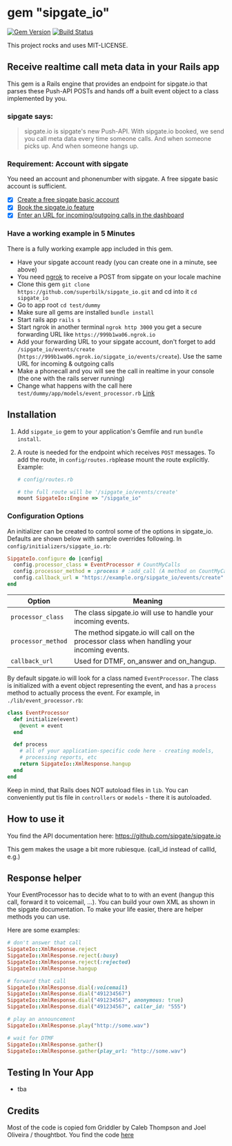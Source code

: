 # gem "sipgate_io"
[![Gem Version](https://badge.fury.io/rb/sipgate_io.svg)](https://badge.fury.io/rb/sipgate_io)
[![Build Status](https://travis-ci.org/superbilk/sipgate_io.svg?branch=master)](https://travis-ci.org/superbilk/sipgate_io)

This project rocks and uses MIT-LICENSE.

## Receive realtime call meta data in your Rails app

This gem is a Rails engine that provides an endpoint for sipgate.io that parses these Push-API POSTs and hands off a
built event object to a class implemented by you.

### sipgate says:

> sipgate.io is sipgate's new Push-API. With sipgate.io booked, we send you call meta data every time someone calls. And when someone picks up. And when someone hangs up.

### Requirement: Account with sipgate

You need an account and phonenumber with sipgate. A free sipgate basic account is sufficient.

* [x] [Create a free sipgate basic account](https://www.sipgate.de/go)
* [x] [Book the sipgate.io feature](https://www.sipgate.de/go/feature-store/sipgate.io)
* [x] [Enter an URL for incoming/outgoing calls in the dashboard](https://www.sipgate.de/go/dashboard)

### Have a working example in 5 Minutes

There is a fully working example app included in this gem.

* Have your sipgate account ready (you can create one in a minute, see above)
* You need [ngrok](https://ngrok.com/) to receive a POST from sipgate on your locale machine
* Clone this gem `git clone https://github.com/superbilk/sipgate_io.git` and cd into it `cd sipgate_io`
* Go to app root `cd test/dummy`
* Make sure all gems are installed `bundle install`
* Start rails app `rails s`
* Start ngrok in another terminal `ngrok http 3000` you get a secure forwarding URL like `https://999b1wa06.ngrok.io`
* Add your forwarding URL to your sipgate account, don't forget to add `/sipgate_io/events/create` (`https://999b1wa06.ngrok.io/sipgate_io/events/create`). Use the same URL for incoming & outgoing calls
* Make a phonecall and you will see the call in realtime in your console (the one with the rails server running)
* Change what happens with the call here `test/dummy/app/models/event_processor.rb` [Link](https://github.com/superbilk/sipgate_io/blob/master/test/dummy/app/models/event_processor.rb)

## Installation

1. Add `sipgate_io` gem to your application's Gemfile
   and run `bundle install`.

2. A route is needed for the endpoint which receives `POST` messages. To add the
   route, in `config/routes.rb`please mount the route explicitly. Example:

   ```ruby
   # config/routes.rb

   # the full route will be '/sipgate_io/events/create'
   mount SipgateIo::Engine => "/sipgate_io"
   ```

### Configuration Options

An initializer can be created to control some of the options in sipgate_io.
Defaults are shown below with sample overrides following. In
`config/initializers/sipgate_io.rb`:

```ruby
SipgateIo.configure do |config|
  config.processor_class = EventProcessor # CountMyCalls
  config.processor_method = :process # :add_call (A method on CountMyCalls)
  config.callback_url = "https://example.org/sipgate_io/events/create"
end
```

| Option             | Meaning
| ------             | -------
| `processor_class`  | The class sipgate.io will use to handle your incoming events.
| `processor_method` | The method sipgate.io will call on the processor class when handling your incoming events.
| `callback_url`     | Used for DTMF, on_answer and on_hangup.

By default sipgate.io will look for a class named `EventProcessor`. The class is
initialized with a event object representing the event, and has a `process` method to actually process the event.
For example, in `./lib/event_processor.rb`:

```ruby
class EventProcessor
  def initialize(event)
    @event = event
  end

  def process
    # all of your application-specific code here - creating models,
    # processing reports, etc
    return SipgateIo::XmlResponse.hangup
  end
end
```

Keep in mind, that Rails does NOT autoload files in `lib`. You can conveniently put tis file in `controllers` or `models` - there it is autoloaded.


## How to use it

You find the API documentation here: https://github.com/sipgate/sipgate.io

This gem makes the usage a bit more rubiesque. (call_id instead of callId, e.g.)

## Response helper

Your EventProcessor has to decide what to to with an event (hangup this call, forward it to voicemail, ...). You can build your own XML as shown in the sipgate documentation. To make your life easier, there are helper methods you can use.

Here are some examples:

```ruby
# don't answer that call
SipgateIo::XmlResponse.reject
SipgateIo::XmlResponse.reject(:busy)
SipgateIo::XmlResponse.reject(:rejected)
SipgateIo::XmlResponse.hangup

# forward that call
SipgateIo::XmlResponse.dial(:voicemail)
SipgateIo::XmlResponse.dial("491234567")
SipgateIo::XmlResponse.dial("491234567", anonymous: true)
SipgateIo::XmlResponse.dial("491234567", caller_id: "555")

# play an announcement
SipgateIo::XmlResponse.play("http://some.wav")

# wait for DTMF
SipgateIo::XmlResponse.gather()
SipgateIo::XmlResponse.gather(play_url: "http://some.wav")
```

## Testing In Your App

* tba

## Credits

Most of the code is copied fom Griddler by Caleb Thompson and Joel Oliveira / thoughtbot.
You find the code [here](https://github.com/thoughtbot/griddler)
